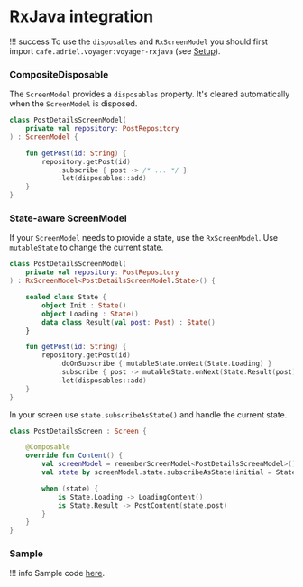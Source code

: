 # RxJava integration

!!! success
    To use the `disposables` and `RxScreenModel` you should first import `cafe.adriel.voyager:voyager-rxjava` (see [Setup](../setup.md)).

### CompositeDisposable

The `ScreenModel` provides a `disposables` property. It's cleared automatically when the `ScreenModel` is disposed.

```kotlin
class PostDetailsScreenModel(
    private val repository: PostRepository
) : ScreenModel {

    fun getPost(id: String) {
        repository.getPost(id)
            .subscribe { post -> /* ... */ }
            .let(disposables::add)
    }
}
```

### State-aware ScreenModel

If your `ScreenModel` needs to provide a state, use the `RxScreenModel`. Use `mutableState` to change the current state.

```kotlin
class PostDetailsScreenModel(
    private val repository: PostRepository
) : RxScreenModel<PostDetailsScreenModel.State>() {

    sealed class State {
        object Init : State()
        object Loading : State()
        data class Result(val post: Post) : State()
    }

    fun getPost(id: String) {
        repository.getPost(id)
            .doOnSubscribe { mutableState.onNext(State.Loading) }
            .subscribe { post -> mutableState.onNext(State.Result(post)) }
            .let(disposables::add)
    }
}
```

In your screen use `state.subscribeAsState()` and handle the current state.

```kotlin
class PostDetailsScreen : Screen {

    @Composable
    override fun Content() {
        val screenModel = rememberScreenModel<PostDetailsScreenModel>()
        val state by screenModel.state.subscribeAsState(initial = State.Init)

        when (state) {
            is State.Loading -> LoadingContent()
            is State.Result -> PostContent(state.post)
        }
    }
}
```

### Sample

!!! info
    Sample code [here](https://github.com/adrielcafe/voyager/tree/main/samples/android/src/main/java/cafe/adriel/voyager/sample/rxjavaIntegration).
